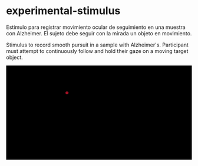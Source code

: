 # experimental-stimulus
Estimulo para registrar movimiento ocular de seguimiento en una muestra con Alzheimer. El sujeto debe seguir con la mirada un objeto en movimiento.

Stimulus to record smooth pursuit in a sample with Alzheimer's. Participant must attempt to continuously follow and hold their gaze on a moving target object.

![GIF1](https://github.com/GCMacarena/Experimental-stimulus-Smooth-Pursuit/blob/main/estimulogif1.gif)
